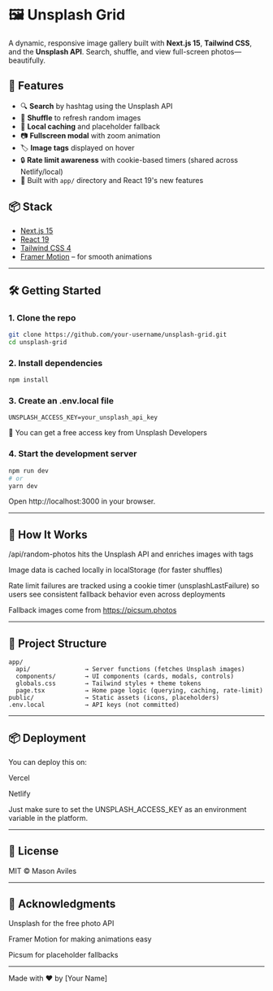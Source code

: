 # 🖼️ Unsplash Grid

A dynamic, responsive image gallery built with **Next.js 15**, **Tailwind CSS**, and the **Unsplash API**. Search, shuffle, and view full-screen photos—beautifully.

## 🚀 Features

- 🔍 **Search** by hashtag using the Unsplash API
- 🔄 **Shuffle** to refresh random images
- 🧠 **Local caching** and placeholder fallback
- 📷 **Fullscreen modal** with zoom animation
- 🏷️ **Image tags** displayed on hover
- 🔒 **Rate limit awareness** with cookie-based timers (shared across Netlify/local)
- 🧪 Built with `app/` directory and React 19's new features

## 📦 Stack

- [Next.js 15](https://nextjs.org)
- [React 19](https://react.dev/)
- [Tailwind CSS 4](https://tailwindcss.com)
- [Framer Motion](https://www.framer.com/motion/) – for smooth animations

---

## 🛠️ Getting Started

### 1. Clone the repo

```bash
git clone https://github.com/your-username/unsplash-grid.git
cd unsplash-grid
```

### 2. Install dependencies
```bash
npm install
```

### 3. Create an .env.local file
```env
UNSPLASH_ACCESS_KEY=your_unsplash_api_key
```
🔑 You can get a free access key from Unsplash Developers

### 4. Start the development server
```bash
npm run dev
# or
yarn dev
```
Open http://localhost:3000 in your browser.

---

## 🧠 How It Works
/api/random-photos hits the Unsplash API and enriches images with tags

Image data is cached locally in localStorage (for faster shuffles)

Rate limit failures are tracked using a cookie timer (unsplashLastFailure) so users see consistent fallback behavior even across deployments

Fallback images come from https://picsum.photos

---

## 📁 Project Structure
````
app/
  api/               → Server functions (fetches Unsplash images)
  components/        → UI components (cards, modals, controls)
  globals.css        → Tailwind styles + theme tokens
  page.tsx           → Home page logic (querying, caching, rate-limit)
public/              → Static assets (icons, placeholders)
.env.local           → API keys (not committed)
````

---

## 📦 Deployment
You can deploy this on:

Vercel

Netlify

Just make sure to set the UNSPLASH_ACCESS_KEY as an environment variable in the platform.

---

## 🧾 License
MIT © Mason Aviles

---

## 🙌 Acknowledgments
Unsplash for the free photo API

Framer Motion for making animations easy

Picsum for placeholder fallbacks

---

Made with ❤️ by [Your Name]